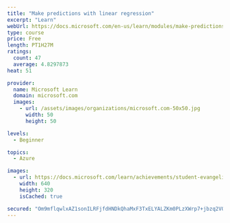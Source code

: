```yaml
---
title: "Make predictions with linear regression"
excerpt: "Learn"
webUrl: https://docs.microsoft.com/en-us/learn/modules/make-predictions-with-linear-regression/
type: course
price: Free
length: PT1H27M
ratings:
  count: 47
  average: 4.8297873
heat: 51

provider:
  name: Microsoft Learn
  domain: microsoft.com
  images:
    - url: /assets/images/organizations/microsoft.com-50x50.jpg
      width: 50
      height: 50

levels:
  - Beginner

topics:
  - Azure

images:
  - url: https://docs.microsoft.com/learn/achievements/student-evangelism/make-predictions-with-linear-regression-social.png
    width: 640
    height: 320
    isCached: true

secured: "Om9mflqwlxAZ1sonILRFjfdHNDkQhaMxF3TxELYALZKm0PLzXWrp7+jbzq2VQz/dvzj/jWyVnm96YlST5CxqKYfPCzjYMcnlG1xnuxlA3Wjo8J6n3LItdR/rJCUtLh/kxF2qIYA26VvdTHe34sglOSh0+6org9UYcrDH8yox8IWnw1o5V1HsZeMiI0uFLEDblLQTbYdjBKbRLR5c74eHkj5b5xwO+XvDb9Dlb+6JHkuYpyShH/m8RrAFEXR66RAUe4vdnb10T2uXUUETUkUCGXUQO5bC1B2JnHFJX2f8m0LgXZMXX6A4k05nGIr8xp1hhNVAo6/h57vLkeI+zW2foKE31sA+7ykqJrAoRPFE0W2gj5rVKNxDmgLokXWND01Ao+4EwxamWOvvWvIoTfkY+g==;nTt9vookoLKsWgrsMPS8EA=="
---
```


